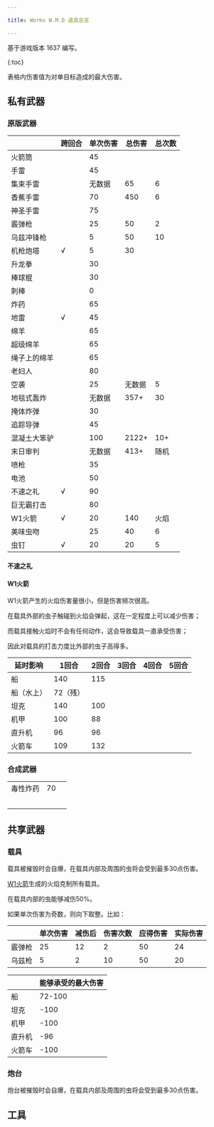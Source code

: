 ```yaml
---

title: Worms W.M.D 道具总览

---
```


基于游戏版本 1637 编写。

{:toc}

表格内伤害值为对单目标造成的最大伤害。

## 私有武器

### 原版武器

|              | 跨回合 | 单次伤害 | 总伤害 | 总次数 |
| ------------ | ------ | -------- | ------ | ------ |
| 火箭筒       |        | 45       |        |        |
| 手雷         |        | 45       |        |        |
| 集束手雷     |        | 无数据   | 65     | 6      |
| 香蕉手雷     |        | 70       | 450    | 6      |
| 神圣手雷     |        | 75       |        |        |
| 霰弹枪       |        | 25       | 50     | 2      |
| 乌兹冲锋枪   |        | 5        | 50     | 10     |
| 机枪炮塔 | √ | 5 | 30 |  |
| 升龙拳       |        | 30       |        |        |
| 棒球棍       |        | 30       |        |        |
| 刺棒         |        | 0        |        |        |
| 炸药         |        | 65       |        |        |
| 地雷         | √ | 45       |        |        |
| 绵羊         |        | 65       |        |        |
| 超级绵羊     |        | 65       |        |        |
| 绳子上的绵羊 |        | 65       |        |        |
| 老妇人       |        | 80       |        |        |
| 空袭         |        | 25 | 无数据 | 5      |
| 地毯式轰炸 |        | 无数据   | 357+ | 30   |
| 掩体炸弹     |        | 30       |        |        |
| 追踪导弹     |        | 45       |        |        |
| 混凝土大笨驴 |        | 100      | 2122+  | 10+    |
| 末日审判     |        | 无数据   | 413+   | 随机   |
| 喷枪         |        | 35       |        |        |
| 电池         |        | 50       |        |        |
| 不速之礼 | √ | 90 | | |
| 巨无霸打击   |        | 80       |        |        |
| W1火箭 | √ | 20 | 140 | 火焰 |
| 美味虫吻     |        | 25       | 40     | 6      |
| 虫钉      | √      | 20       | 20     | 5      |

#### 不速之礼



#### W1火箭

W1火箭产生的火焰伤害量很小，但是伤害频次很高。

在载具外部的虫子触碰到火焰会弹起，这在一定程度上可以减少伤害；

而载具接触火焰时不会有任何动作，这会导致载具一直承受伤害；

因此对载具的打击力度比外部的虫子高得多。

| 延时影响   | 1回合    | 2回合 | 3回合 | 4回合 | 5回合 |
| ---------- | -------- | ----- | ----- | ----- | ----- |
| 船         | 140      | 115   |       |       |       |
| 船（水上） | 72（残） |       |       |       |       |
| 坦克       | 140      | 100   |       |       |       |
| 机甲       | 100      | 88    |       |       |       |
| 直升机     | 96       | 96    |       |       |       |
| 火箭车     | 109      | 132   |       |       |       |



### 合成武器

|          |      |      |
| -------- | ---- | ---- |
| 毒性炸药 | 70   |      |
|          |      |      |
|          |      |      |
|          |      |      |
|          |      |      |
|          |      |      |

## 共享武器

### 载具

载具被摧毁时会自爆，在载具内部及周围的虫将会受到最多30点伤害。

[W1火箭](#W1火箭)生成的火焰克制所有载具。

在载具内部的虫能够减伤50%。

如果单次伤害为奇数，则向下取整。比如：

|        | 单次伤害 | 减伤后 | 伤害次数 | 应得伤害 | 实际伤害 |
| ------ | -------- | ------ | -------- | -------- | -------- |
| 霰弹枪 | 25       | 12     | 2        | 50       | 24       |
| 乌兹枪 | 5        | 2      | 10       | 50       | 20       |

|        | 能够承受的最大伤害 |
| ------ | ------------------ |
| 船     | 72-100             |
| 坦克   | -100               |
| 机甲   | -100               |
| 直升机 | -96                |
| 火箭车 | -100               |

### 炮台

炮台被摧毁时会自爆，在载具内部及周围的虫将会受到最多30点伤害。

## 工具

